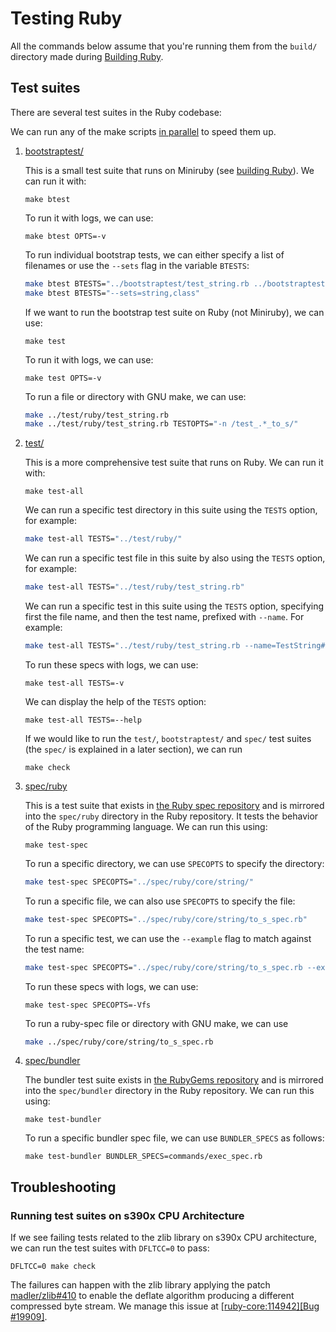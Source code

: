 # Testing Ruby

All the commands below assume that you're running them from the `build/` directory made during [Building Ruby](building_ruby.md).

## Test suites

There are several test suites in the Ruby codebase:

We can run any of the make scripts [in parallel](building_ruby.md#label-Running+make+scripts+in+parallel) to speed them up.

1. [bootstraptest/](https://github.com/ruby/ruby/tree/master/bootstraptest)

    This is a small test suite that runs on Miniruby (see [building Ruby](building_ruby.md#label-Miniruby+vs+Ruby)). We can run it with:

    ```
    make btest
    ```

    To run it with logs, we can use:

    ```
    make btest OPTS=-v
    ```

    To run individual bootstrap tests, we can either specify a list of filenames or use the `--sets` flag in the variable `BTESTS`:

    ```sh
    make btest BTESTS="../bootstraptest/test_string.rb ../bootstraptest/test_class.rb"
    make btest BTESTS="--sets=string,class"
    ```

    If we want to run the bootstrap test suite on Ruby (not Miniruby), we can use:

    ```
    make test
    ```

    To run it with logs, we can use:

    ```
    make test OPTS=-v
    ```

    To run a file or directory with GNU make, we can use:

    ```sh
    make ../test/ruby/test_string.rb
    make ../test/ruby/test_string.rb TESTOPTS="-n /test_.*_to_s/"
    ```

2. [test/](https://github.com/ruby/ruby/tree/master/test)

    This is a more comprehensive test suite that runs on Ruby. We can run it with:

    ```
    make test-all
    ```

    We can run a specific test directory in this suite using the `TESTS` option, for example:

    ```sh
    make test-all TESTS="../test/ruby/"
    ```

    We can run a specific test file in this suite by also using the `TESTS` option, for example:

    ```sh
    make test-all TESTS="../test/ruby/test_string.rb"
    ```

    We can run a specific test in this suite using the `TESTS` option, specifying
    first the file name, and then the test name, prefixed with `--name`. For example:

    ```sh
    make test-all TESTS="../test/ruby/test_string.rb --name=TestString#test_to_s"
    ```

    To run these specs with logs, we can use:

    ```
    make test-all TESTS=-v
    ```

    We can display the help of the `TESTS` option:

    ```
    make test-all TESTS=--help
    ```

    If we would like to run the `test/`, `bootstraptest/` and `spec/` test suites (the `spec/` is explained in a later section), we can run

    ```
    make check
    ```

3. [spec/ruby](https://github.com/ruby/ruby/tree/master/spec/ruby)

    This is a test suite that exists in [the Ruby spec repository](https://github.com/ruby/spec) and is mirrored into the `spec/ruby` directory in the Ruby repository. It tests the behavior of the Ruby programming language. We can run this using:

    ```
    make test-spec
    ```

    To run a specific directory, we can use `SPECOPTS` to specify the directory:

    ```sh
    make test-spec SPECOPTS="../spec/ruby/core/string/"
    ```

    To run a specific file, we can also use `SPECOPTS` to specify the file:

    ```sh
    make test-spec SPECOPTS="../spec/ruby/core/string/to_s_spec.rb"
    ```

    To run a specific test, we can use the `--example` flag to match against the test name:

    ```sh
    make test-spec SPECOPTS="../spec/ruby/core/string/to_s_spec.rb --example='returns self when self.class == String'"
    ```

    To run these specs with logs, we can use:

    ```
    make test-spec SPECOPTS=-Vfs
    ```

    To run a ruby-spec file or directory with GNU make, we can use

    ```sh
    make ../spec/ruby/core/string/to_s_spec.rb
    ```

4. [spec/bundler](https://github.com/ruby/ruby/tree/master/spec/bundler)

    The bundler test suite exists in [the RubyGems repository](https://github.com/rubygems/rubygems/tree/master/bundler/spec) and is mirrored into the `spec/bundler` directory in the Ruby repository. We can run this using:

    ```
    make test-bundler
    ```

    To run a specific bundler spec file, we can use `BUNDLER_SPECS` as follows:

    ```
    make test-bundler BUNDLER_SPECS=commands/exec_spec.rb
    ```

## Troubleshooting

### Running test suites on s390x CPU Architecture

If we see failing tests related to the zlib library on s390x CPU architecture, we can run the test suites with `DFLTCC=0` to pass:

```
DFLTCC=0 make check
```

The failures can happen with the zlib library applying the patch [madler/zlib#410](https://github.com/madler/zlib/pull/410) to enable the deflate algorithm producing a different compressed byte stream. We manage this issue at [[ruby-core:114942][Bug #19909]](https://bugs.ruby-lang.org/issues/19909).
